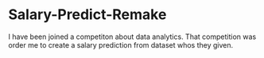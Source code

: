 # Salary-Predict-Remake
I have been joined a competiton about data analytics. That competition was order me to create a salary prediction from dataset whos they given.
